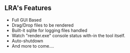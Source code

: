 ## LRA's Features ##

  * Full GUI Based
  * Drag/Drop files to be rendered
  * Built-it sqlite for logging files handled
  * Watch "render.exe" console status with-in the tool itself.
  * Auto-shutdown
  * And more to come....